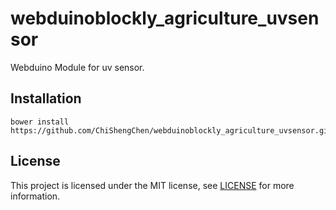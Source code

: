 # webduinoblockly_agriculture_uvsensor

Webduino Module for uv sensor.

## Installation

```shell
bower install https://github.com/ChiShengChen/webduinoblockly_agriculture_uvsensor.git
```
## License

This project is licensed under the MIT license, see [LICENSE](LICENSE) for more information.
